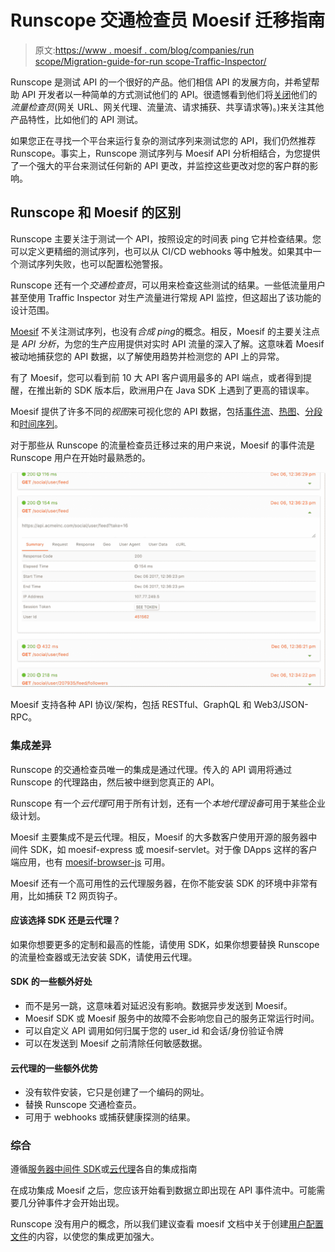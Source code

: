 # Runscope 交通检查员 Moesif 迁移指南

> 原文:[https://www . moesif . com/blog/companies/run scope/Migration-guide-for-run scope-Traffic-Inspector/](https://www.moesif.com/blog/companies/runscope/Migration-guide-for-Runscope-Traffic-Inspector/)

Runscope 是测试 API 的一个很好的产品。他们相信 API 的发展方向，并希望帮助 API 开发者以一种简单的方式测试他们的 API。很遗憾看到他们将[关闭](https://blog.runscope.com/posts/phasing-out-traffic-inspector)他们的*流量检查员*(网关 URL、网关代理、流量流、请求捕获、共享请求等)。)来关注其他产品特性，比如他们的 API 测试。

如果您正在寻找一个平台来运行复杂的测试序列来测试您的 API，我们仍然推荐 Runscope。事实上，Runscope 测试序列与 Moesif API 分析相结合，为您提供了一个强大的平台来测试任何新的 API 更改，并监控这些更改对您的客户群的影响。

## Runscope 和 Moesif 的区别

Runscope 主要关注于测试一个 API，按照设定的时间表 ping 它并检查结果。您可以定义更精细的测试序列，也可以从 CI/CD webhooks 等中触发。如果其中一个测试序列失败，也可以配置松弛警报。

Runscope 还有一个*交通检查员*，可以用来检查这些测试的结果。一些低流量用户甚至使用 Traffic Inspector 对生产流量进行常规 API 监控，但这超出了该功能的设计范围。

[Moesif](https://www.moesif.com/features) 不关注测试序列，也没有*合成 ping*的概念。相反，Moesif 的主要关注点是 *API 分析*，为您的生产应用提供对实时 API 流量的深入了解。这意味着 Moesif 被动地捕获您的 API 数据，以了解使用趋势并检测您的 API 上的异常。

有了 Moesif，您可以看到前 10 大 API 客户调用最多的 API 端点，或者得到提醒，在推出新的 SDK 版本后，欧洲用户在 Java SDK 上遇到了更高的错误率。

Moesif 提供了许多不同的*视图*来可视化您的 API 数据，包括[事件流](https://www.moesif.com/docs/api-search/event-stream/)、[热图](https://www.moesif.com/docs/api-search/heapmaps/)、[分段](https://www.moesif.com/docs/api-search/segmentation/)和[时间序列](https://www.moesif.com/docs/api-search/time-series-analysis/)。

对于那些从 Runscope 的流量检查员迁移过来的用户来说，Moesif 的事件流是 Runscope 用户在开始时最熟悉的。

![Moesif API Event Stream](img/0970c089441826716e6fa9e28ae1b297.png)

Moesif 支持各种 API 协议/架构，包括 RESTful、GraphQL 和 Web3/JSON-RPC。

### 集成差异

Runscope 的交通检查员唯一的集成是通过代理。传入的 API 调用将通过 Runscope 的代理路由，然后被中继到您真正的 API。

Runscope 有一个*云代理*可用于所有计划，还有一个*本地代理设备*可用于某些企业级计划。

Moesif 主要集成不是云代理。相反，Moesif 的大多数客户使用开源的服务器中间件 SDK，如 moesif-express 或 moesif-servlet。对于像 DApps 这样的客户端应用，也有 [moesif-browser-js](https://www.moesif.com/docs/client-integration/browser-js/) 可用。

Moesif 还有一个高可用性的云代理服务器，在你不能安装 SDK 的环境中非常有用，比如捕获 T2 网页钩子。

#### 应该选择 SDK 还是云代理？

如果你想要更多的定制和最高的性能，请使用 SDK，如果你想要替换 Runscope 的流量检查器或无法安装 SDK，请使用云代理。

#### SDK 的一些额外好处

*   而不是另一跳，这意味着对延迟没有影响。数据异步发送到 Moesif。
*   Moesif SDK 或 Moesif 服务中的故障不会影响您自己的服务正常运行时间。
*   可以自定义 API 调用如何归属于您的 user_id 和会话/身份验证令牌
*   可以在发送到 Moesif 之前清除任何敏感数据。

#### 云代理的一些额外优势

*   没有软件安装，它只是创建了一个编码的网址。
*   替换 Runscope 交通检查员。
*   可用于 webhooks 或捕获健康探测的结果。

### 综合

遵循[服务器中间件 SDK](https://www.moesif.com/docs/server-integration/)或[云代理](https://www.moesif.com/docs//proxy-integration/cloud-proxy/)各自的集成指南

在成功集成 Moesif 之后，您应该开始看到数据立即出现在 API 事件流中。可能需要几分钟事件才会开始出现。

Runscope 没有用户的概念，所以我们建议查看 moesif 文档中关于创建[用户配置文件](https://www.moesif.com/docs/getting-started/users/)的内容，以使您的集成更加强大。